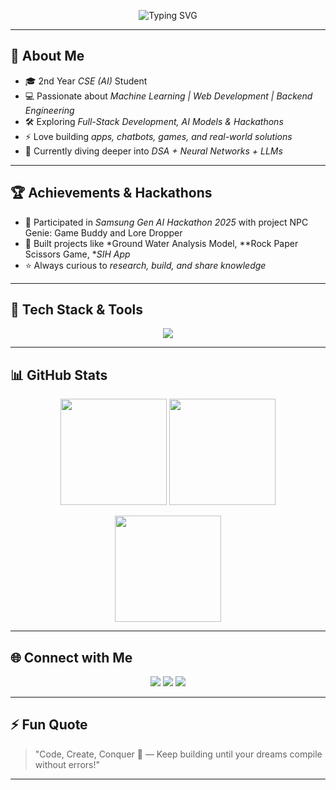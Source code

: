 <p align="center">
  <img src="https://readme-typing-svg.herokuapp.com?font=Fira+Code&size=28&pause=1000&color=3EB489&center=true&vCenter=true&width=600&lines=Hey+there+👋,+I'm+Rohan+NKaradigudd;AI+%26+Web+Dev+Enthusiast;2nd+Year+CSE+Student;Passionate+about+ML+%7C+AI+%7C+DSA;Open+Source+Contributor" alt="Typing SVG" />
</p>

---

## 🚀 About Me
- 🎓 2nd Year *CSE (AI)* Student  
- 💻 Passionate about *Machine Learning | Web Development | Backend Engineering*  
- 🛠 Exploring *Full-Stack Development, AI Models & Hackathons*  
- ⚡ Love building *apps, chatbots, games, and real-world solutions*  
- 🌱 Currently diving deeper into *DSA + Neural Networks + LLMs*  

---

## 🏆 Achievements & Hackathons
- 🥇 Participated in *Samsung Gen AI Hackathon 2025* with project NPC Genie: Game Buddy and Lore Dropper  
- 🚀 Built projects like *Ground Water Analysis Model, **Rock Paper Scissors Game, **SIH App*  
- ⭐ Always curious to *research, build, and share knowledge*  

---

## 🔧 Tech Stack & Tools
<p align="center">
  <img src="https://skillicons.dev/icons?i=python,java,js,ts,nodejs,react,html,css,tailwind,git,github,mongodb,mysql,vscode,notion,c" />
</p>

---

## 📊 GitHub Stats
<p align="center">
  <img src="https://github-readme-stats.vercel.app/api?username=RohanNK86&show_icons=true&theme=radical" height="170px"/>
  <img src="https://github-readme-streak-stats.herokuapp.com/?user=RohanNK86&theme=radical" height="170px"/>
</p>

<p align="center">
  <img src="https://github-readme-stats.vercel.app/api/top-langs/?username=RohanNK86&layout=compact&theme=radical" height="170px"/>
</p>

---

## 🌐 Connect with Me
<p align="center">
  <a href="mailto:rohankaradigudd@gmail.com"><img src="https://img.shields.io/badge/Email-D14836?style=for-the-badge&logo=gmail&logoColor=white"></a>
  <a href="https://www.linkedin.com/in/rohan-n-karadigudd-b51a58327/"><img src="https://img.shields.io/badge/LinkedIn-0077B5?style=for-the-badge&logo=linkedin&logoColor=white"></a>
  <a href="https://www.instagram.com/rohan_roy_30/"><img src="https://img.shields.io/badge/Instagram-E4405F?style=for-the-badge&logo=instagram&logoColor=white"></a>
</p>

---

## ⚡ Fun Quote
> "Code, Create, Conquer 🚀 — Keep building until your dreams compile without errors!"

---
